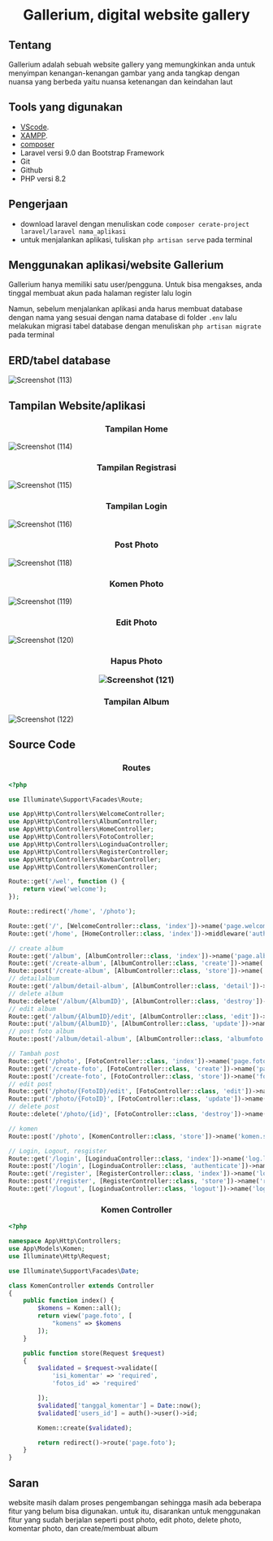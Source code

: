 <h1 align="center">Gallerium, digital website gallery</h1>

## Tentang
<p>Gallerium adalah sebuah website gallery yang memungkinkan anda untuk menyimpan kenangan-kenangan gambar yang anda tangkap dengan nuansa yang berbeda yaitu nuansa ketenangan dan keindahan laut</p>

## Tools yang digunakan

- [VScode](https://code.visualstudio.com/download).
- [XAMPP](https://www.apachefriends.org/download.html).
- [composer](https://getcomposer.org/download/)
- Laravel versi 9.0 dan Bootstrap Framework
- Git
- Github
- PHP versi 8.2
  
## Pengerjaan
- download laravel dengan menuliskan code `composer cerate-project laravel/laravel nama_aplikasi`
- untuk menjalankan aplikasi, tuliskan `php artisan serve` pada terminal

## Menggunakan aplikasi/website Gallerium
Gallerium hanya memiliki satu user/pengguna. Untuk bisa mengakses, anda tinggal membuat akun pada halaman register lalu login

Namun, sebelum menjalankan aplikasi anda harus membuat database dengan nama yang sesuai dengan nama database di folder `.env` lalu melakukan migrasi tabel database dengan menuliskan `php artisan migrate` pada terminal

## ERD/tabel database
![Screenshot (113)](https://github.com/aaanddin/GalleryUkk/assets/140687214/46138429-6b84-412a-a357-055178dc5c2b)




## Tampilan Website/aplikasi
<h3 align="center">Tampilan Home</h3>

![Screenshot (114)](https://github.com/aaanddin/GalleryUkk/assets/140687214/877fa60e-3080-47eb-81eb-fb8f05d14250) 
<h3 align="center">Tampilan Registrasi</h3>

![Screenshot (115)](https://github.com/aaanddin/GalleryUkk/assets/140687214/1dcf8e6f-703d-4dfa-ba80-ce5903a9dcdf) 
<h3 align="center">Tampilan Login</h3>

![Screenshot (116)](https://github.com/aaanddin/GalleryUkk/assets/140687214/8a919d98-849a-4d0e-b280-908594203471) 
<h3 align="center">Post Photo</h3>

![Screenshot (118)](https://github.com/aaanddin/GalleryUkk/assets/140687214/adf7b6c0-d417-4ce8-86f6-e2f190731a4f) 
<h3 align="center">Komen Photo</h3>

![Screenshot (119)](https://github.com/aaanddin/GalleryUkk/assets/140687214/ab8e3cb0-dd58-4fc9-b36a-1d0521ecd846) 
<h3 align="center">Edit Photo</h3>

![Screenshot (120)](https://github.com/aaanddin/GalleryUkk/assets/140687214/f42dfe45-8075-43cf-9311-26582c441a1a)
<h3 align="center">Hapus Photo</<3>

![Screenshot (121)](https://github.com/aaanddin/GalleryUkk/assets/140687214/543f627e-0783-4467-b6eb-bf234b127018)
<h3 align="center">Tampilan Album</h3>

![Screenshot (122)](https://github.com/aaanddin/GalleryUkk/assets/140687214/22a494d8-0fce-4828-b35f-44c3f0a6d788) 



## Source Code
<h3 align="center">Routes</h3>

```php
<?php

use Illuminate\Support\Facades\Route;

use App\Http\Controllers\WelcomeController;
use App\Http\Controllers\AlbumController;
use App\Http\Controllers\HomeController;
use App\Http\Controllers\FotoController;
use App\Http\Controllers\LoginduaController;
use App\Http\Controllers\RegisterController;
use App\Http\Controllers\NavbarController;
use App\Http\Controllers\KomenController;

Route::get('/wel', function () {
    return view('welcome');
});

Route::redirect('/home', '/photo');

Route::get('/', [WelcomeController::class, 'index'])->name('page.welcome')->middleware('guest');
Route::get('/home', [HomeController::class, 'index'])->middleware('auth');

// create album
Route::get('/album', [AlbumController::class, 'index'])->name('page.album')->middleware('auth');
Route::get('/create-album', [AlbumController::class, 'create'])->name('page.albumaction.create')->middleware('auth');
Route::post('/create-album', [AlbumController::class, 'store'])->name('album.store');
// detailalbum
Route::get('/album/detail-album', [AlbumController::class, 'detail'])->name('page.albumaction.detail')->middleware('auth');
// delete album
Route::delete('/album/{AlbumID}', [AlbumController::class, 'destroy'])->name('album.destroy');
// edit album
Route::get('/album/{AlbumID}/edit', [AlbumController::class, 'edit'])->name('album.edit');
Route::put('/album/{AlbumID}', [AlbumController::class, 'update'])->name('album.update');
// post foto album
Route::post('/album/detail-album', [AlbumController::class, 'albumfoto'])->name('album.albumfoto');

// Tambah post
Route::get('/photo', [FotoController::class, 'index'])->name('page.foto')->middleware('auth');
Route::get('/create-foto', [FotoController::class, 'create'])->name('page.fotoaction.create')->middleware('auth');
Route::post('/create-foto', [FotoController::class, 'store'])->name('foto.store');
// edit post
Route::get('/photo/{FotoID}/edit', [FotoController::class, 'edit'])->name('foto.edit')->middleware('auth');
Route::put('/photo/{FotoID}', [FotoController::class, 'update'])->name('foto.update')->middleware('auth');
// delete post
Route::delete('/photo/{id}', [FotoController::class, 'destroy'])->name('foto.destroy')->middleware('auth');

// komen
Route::post('/photo', [KomenController::class, 'store'])->name('komen.store')->middleware('auth');

// Login, Logout, resgister
Route::get('/login', [LoginduaController::class, 'index'])->name('log.login')->middleware('guest');
Route::post('/login', [LoginduaController::class, 'authenticate'])->name('login.authenticate');
Route::get('/register', [RegisterController::class, 'index'])->name('log.register')->middleware('guest');
Route::post('/register', [RegisterController::class, 'store'])->name('register.store');
Route::get('/logout', [LoginduaController::class, 'logout'])->name('login.logout');
```
<h3 align="center">Komen Controller</h3>

```php
<?php

namespace App\Http\Controllers;
use App\Models\Komen;
use Illuminate\Http\Request;

use Illuminate\Support\Facades\Date;

class KomenController extends Controller
{
    public function index() {
        $komens = Komen::all();
        return view('page.foto', [
            "komens" => $komens
        ]);
    }

    public function store(Request $request)
    {
        $validated = $request->validate([
            'isi_komentar' => 'required',
            'fotos_id' => 'required'

        ]);
        $validated['tanggal_komentar'] = Date::now();
        $validated['users_id'] = auth()->user()->id;

        Komen::create($validated);

        return redirect()->route('page.foto');
    }
}
```


## Saran
website masih dalam proses pengembangan sehingga masih ada beberapa fitur yang belum bisa digunakan. untuk itu, disarankan untuk menggunakan fitur yang sudah berjalan seperti post photo, edit photo, delete photo, komentar photo, dan create/membuat album




